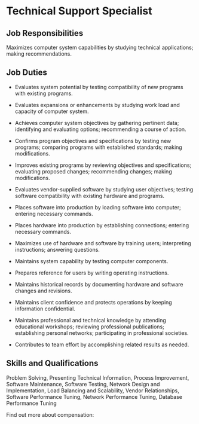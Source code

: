 # Technical Support Specialist

## Job Responsibilities

Maximizes computer system capabilities by studying technical applications; making recommendations.

## Job Duties

* Evaluates system potential by testing compatibility of new programs with existing programs.

* Evaluates expansions or enhancements by studying work load and capacity of computer system.

* Achieves computer system objectives by gathering pertinent data; identifying and evaluating options; recommending a course of action.

* Confirms program objectives and specifications by testing new programs; comparing programs with established standards; making modifications.

* Improves existing programs by reviewing objectives and specifications; evaluating proposed changes; recommending changes; making modifications.

* Evaluates vendor-supplied software by studying user objectives; testing software compatibility with existing hardware and programs.

* Places software into production by loading software into computer; entering necessary commands.

* Places hardware into production by establishing connections; entering necessary commands.

* Maximizes use of hardware and software by training users; interpreting instructions; answering questions.

* Maintains system capability by testing computer components.

* Prepares reference for users by writing operating instructions.

* Maintains historical records by documenting hardware and software changes and revisions.

* Maintains client confidence and protects operations by keeping information confidential.

* Maintains professional and technical knowledge by attending educational workshops; reviewing professional publications; establishing personal networks; participating in professional societies.

* Contributes to team effort by accomplishing related results as needed.

## Skills and Qualifications

Problem Solving, Presenting Technical Information, Process Improvement, Software Maintenance, Software Testing, Network Design and Implementation, Load Balancing and Scalability, Vendor Relationships, Software Performance Tuning, Network Performance Tuning, Database Performance Tuning

Find out more about  compensation:
